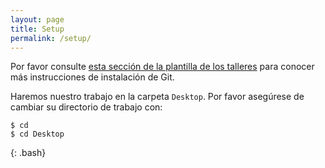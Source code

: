 ```yaml
---
layout: page
title: Setup
permalink: /setup/
---
```


Por favor consulte [esta sección de la plantilla de los talleres][workshop-setup]
para conocer más instrucciones de instalación de Git.

Haremos nuestro trabajo en la carpeta `Desktop`. Por favor asegúrese de cambiar su directorio de trabajo con:

~~~
$ cd
$ cd Desktop
~~~
{: .bash}

[workshop-setup]: https://swcarpentry.github.io/workshop-template/#git

